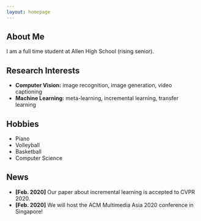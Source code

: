 ```yaml
---
layout: homepage
---
```


## About Me

I am a full time student at Allen High School (rising senior). 

## Research Interests

- **Computer Vision:** image recognition, image generation, video captioning
- **Machine Learning:** meta-learning, incremental learning, transfer learning

## Hobbies

- Piano
- Volleyball
- Basketball
- Computer Science

## News
- **[Feb. 2020]** Our paper about incremental learning is accepted to CVPR 2020.
- **[Feb. 2020]** We will host the ACM Multimedia Asia 2020 conference in Singapore!
